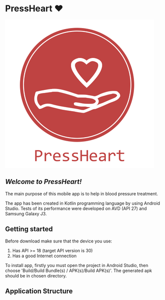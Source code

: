 # PressHeart ❤

<p aligin="center"><img src="https://github.com/mkowals9/WPAM_PressHeart/blob/master/app/src/main/res/drawable/logo.png?raw=true"></p>

## <i>Welcome to PressHeart!</i>

The main purpose of this mobile app is to help in blood pressure treatment.

The app has been created in Kotlin programming language by using Android Studio. Tests of its performance were developed on AVD (API 27) and Samsung Galaxy J3. 

## Getting started

Before download make sure that the device you use:
  1. Has API >= 18 (target API version is 30)
  2. Has a good Internet connection

To install app, firstly you must open the project in Android Studio, then choose 'Build/Build Bundle(s) / APK(s)/Build APK(s)'. The generated apk should be in chosen directory.

## Application Structure

